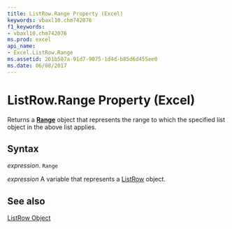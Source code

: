 ```yaml
---
title: ListRow.Range Property (Excel)
keywords: vbaxl10.chm742076
f1_keywords:
- vbaxl10.chm742076
ms.prod: excel
api_name:
- Excel.ListRow.Range
ms.assetid: 261b507a-91d7-9075-1d4d-b85d6d455ee0
ms.date: 06/08/2017
---
```



# ListRow.Range Property (Excel)

Returns a  **[Range](Excel.Range(object).md)** object that represents the range to which the specified list object in the above list applies.


## Syntax

 _expression_. `Range`

 _expression_ A variable that represents a [ListRow](Excel.ListRow.md) object.


## See also


[ListRow Object](Excel.ListRow.md)

